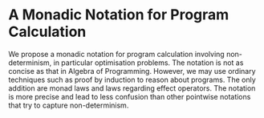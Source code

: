 # A Monadic Notation for Program Calculation

We propose a monadic notation for program calculation involving non-determinism,
in particular optimisation problems. The notation is not as concise as that in 
Algebra of Programming. However, we may use ordinary techniques such as proof
by induction to reason about programs. The only addition are monad laws and laws
regarding effect operators. The notation is more precise and lead to less confusion
than other pointwise notations that try to capture non-determinism.
